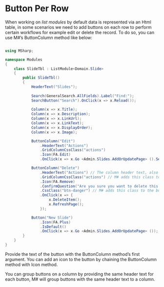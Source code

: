 # Button Per Row

When working on *list modules* by default data is represented via an Html table, in some scenarios we need to add buttons on each row to perform certain workflows for example edit or delete the record. To do so, you can use M#’s ButtonColumn method like below:

```csharp

using MSharp;

namespace Modules
{
    class SlideTbl : ListModule<Domain.Slide>
    {
        public SlideTbl()
        {
            HeaderText("Slides");
            
            Search(GeneralSearch.AllFields).Label("Find:");
            SearchButton("Search").OnClick(x => x.Reload());
            
            Column(x => x.Title);
            Column(x => x.Description);
            Column(x => x.LinkUrl);
            Column(x => x.LinkText);
            Column(x => x.DisplayOrder);
            Column(x => x.Image);

            ButtonColumn("Edit")
                .HeaderText("Actions")
                .GridColumnCssClass("actions")
                .Icon(FA.Edit)
                .OnClick(x => x.Go <Admin.Slides.AddOrUpdatePage> ().Send("item", "item.ID"));

            ButtonColumn("Delete")
                .HeaderText("Actions") // The column header text, also used for grouping buttons
                .GridColumnCssClass("actions") // M# adds this class to all cells on the column
                .Icon(FA.Remove)
                .ConfirmQuestion("Are you sure you want to delete this slide?")
                .CssClass("btn-danger") // M# adds this class to the button itself
                .OnClick(x => {
                    x.DeleteItem();
                    x.RefreshPage();
                });

            Button("New Slide")
                .Icon(FA.Plus)
                .IsDefault()
                .OnClick(x => x.Go <Admin.Slides.AddOrUpdatePage> ());
        }
    }
}


```

Provide the text of the button with the ButtonColumn method’s first argument. You can add an icon to the button by chaining the ButtonColumn method with Icon method.

You can group buttons on a column by providing the same header text for each button, M# will group buttons with the same header text to a column.

